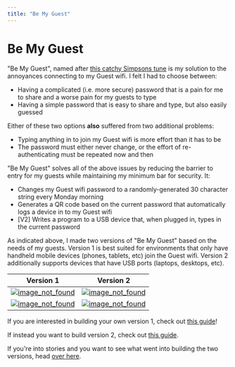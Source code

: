 ```yaml
---
title: "Be My Guest"
---
```


# Be My Guest

"Be My Guest", named after [this catchy Simpsons tune](https://www.youtube.com/watch?v=TyWVaZsUQjc) is my solution to the annoyances connecting to my Guest wifi. I felt I had to choose between:

- Having a complicated (i.e. more secure) password that is a pain for me to share and a worse pain for my guests to type
- Having a simple password that is easy to share and type, but also easily guessed

Either of these two options **also** suffered from two additional problems:

- Typing anything in to join my Guest wifi is more effort than it has to be
- The password must either never change, or the effort of re-authenticating must be repeated now and then

"Be My Guest" solves all of the above issues by reducing the barrier to entry for my guests while maintaining my minimum bar for security. It:

- Changes my Guest wifi password to a randomly-generated 30 character string every Monday morning
- Generates a QR code based on the current password that automatically logs a device in to my Guest wifi
- [V2] Writes a program to a USB device that, when plugged in, types in the current password

As indicated above, I made two versions of "Be My Guest" based on the needs of my guests. Version 1 is best suited for environments that only have handheld mobile devices (phones, tablets, etc) join the Guest wifi. Version 2 additionally supports devices that have USB ports (laptops, desktops, etc).

Version 1 | Version 2
--------- | ----
[![image_not_found](/assets/images/be_my_guest_v1_front.png)](https://raw.githubusercontent.com/kmanc/wifi_qr/main/docs/assets/images/be_my_guest_v1_front.png) | [![image_not_found](/assets/images/be_my_guest_v2_front.png)](https://raw.githubusercontent.com/kmanc/wifi_qr/main/docs/assets/images/be_my_guest_v2_front.png)
[![image_not_found](/assets/images/be_my_guest_v1_back.png)](https://raw.githubusercontent.com/kmanc/wifi_qr/main/docs/assets/images/be_my_guest_v1_back.png) | [![image_not_found](/assets/images/be_my_guest_v2_back.png)](https://raw.githubusercontent.com/kmanc/wifi_qr/main/docs/assets/images/be_my_guest_v2_back.png)


If you are interested in building your own version 1, check out [this guide](https://kmanc.github.io/be_my_guest/version_1.html)!

If instead you want to build version 2, check out [this guide](https://kmanc.github.io/be_my_guest/version_2.html).

If you're into stories and you want to see what went into building the two versions, head [over here](https://kmanc.github.io/be_my_guest/behind_the_scenes.html).
